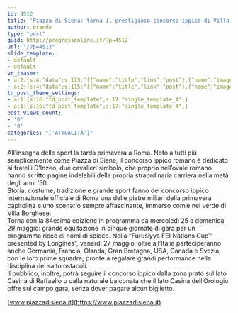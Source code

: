```yaml
---
id: 4512
title: 'Piazza di Siena: torna il prestigioso concorso ippico di Villa Borghese'
author: brando
type: "post"
guid: http://progressonline.it/?p=4512
url: "/?p=4512"
slide_template:
- default
- default
vc_teaser:
- a:2:{s:4:"data";s:115:"[{"name":"title","link":"post"},{"name":"image","image":"featured","link":"none"},{"name":"text","mode":"excerpt"}]";s:7:"bgcolor";s:0:"";}
- a:2:{s:4:"data";s:115:"[{"name":"title","link":"post"},{"name":"image","image":"featured","link":"none"},{"name":"text","mode":"excerpt"}]";s:7:"bgcolor";s:0:"";}
td_post_theme_settings:
- a:1:{s:16:"td_post_template";s:17:"single_template_4";}
- a:1:{s:16:"td_post_template";s:17:"single_template_4";}
post_views_count:
- '0'
- '0'
categories: "['ATTUALITÀ']"
---
```


All’insegna dello sport la tarda primavera a Roma. Noto a tutti più semplicemente come Piazza di Siena, il concorso ippico romano è dedicato ai fratelli D’Inzeo, due cavalieri simbolo, che proprio nell’ovale romano hanno scritto pagine indelebili della propria straordinaria carriera nella metà degli anni ’50.  
Storia, costume, tradizione e grande sport fanno del concorso ippico internazionale ufficiale di Roma una delle pietre miliari della primavera capitolina e uno scenario sempre affascinante, immerso com’è nel verde di Villa Borghese.  
Torna con la 84esima edizione in programma da mercoledì 25 a domenica 29 maggio: grande equitazione in cinque giornate di gara per un programma ricco di nomi di spicco. Nella “Furusiyya FEI Nations Cup™ presented by Longines”, venerdì 27 maggio, oltre all’Italia parteciperanno anche Germania, Francia, Olanda, Gran Bretagna, USA, Canada e Svezia, con le loro prime squadre, pronte a regalare grandi performance nella disciplina del salto ostacoli.  
Il pubblico, inoltre, potrà seguire il concorso ippico dalla zona prato sul lato Casina di Raffaello o dalla naturale balconata che il lato Casina dell’Orologio offre sul campo gara, senza dover pagare alcun biglietto.

[www.piazzadisiena.it](https://www.piazzadisiena.it)